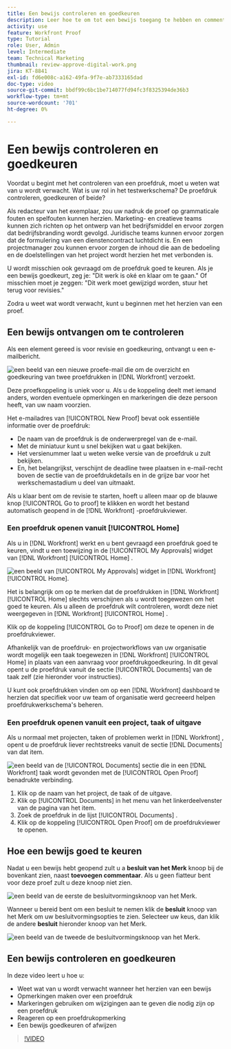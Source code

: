 ```yaml
---
title: Een bewijs controleren en goedkeuren
description: Leer hoe te om tot een bewijs toegang te hebben en commentaren op een bewijs, prijsverhoging te gebruiken om noodzakelijke veranderingen aan te geven, op beproefde commentaren te antwoorden, en een besluit over een bewijs in te nemen  [!DNL Workfront].
activity: use
feature: Workfront Proof
type: Tutorial
role: User, Admin
level: Intermediate
team: Technical Marketing
thumbnail: review-approve-digital-work.png
jira: KT-8841
exl-id: fd6e008c-a162-49fa-9f7e-ab7333165dad
doc-type: video
source-git-commit: bbdf99c6bc1be714077fd94fc3f8325394de36b3
workflow-type: tm+mt
source-wordcount: '701'
ht-degree: 0%

---
```


# Een bewijs controleren en goedkeuren

Voordat u begint met het controleren van een proefdruk, moet u weten wat van u wordt verwacht. Wat is uw rol in het testwerkschema? De proefdruk controleren, goedkeuren of beide?

Als redacteur van het exemplaar, zou uw nadruk de proef op grammaticale fouten en spelfouten kunnen herzien. Marketing- en creatieve teams kunnen zich richten op het ontwerp van het bedrijfsmiddel en ervoor zorgen dat bedrijfsbranding wordt gevolgd. Juridische teams kunnen ervoor zorgen dat de formulering van een dienstencontract luchtdicht is. En een projectmanager zou kunnen ervoor zorgen de inhoud die aan de bedoeling en de doelstellingen van het project wordt herzien het met verbonden is.

U wordt misschien ook gevraagd om de proefdruk goed te keuren. Als je een bewijs goedkeurt, zeg je: &quot;Dit werk is oké en klaar om te gaan.&quot; Of misschien moet je zeggen: &quot;Dit werk moet gewijzigd worden, stuur het terug voor revisies.&quot;

Zodra u weet wat wordt verwacht, kunt u beginnen met het herzien van een proef.

## Een bewijs ontvangen om te controleren

Als een element gereed is voor revisie en goedkeuring, ontvangt u een e-mailbericht.

![ een beeld van een nieuwe proefe-mail die om de overzicht en goedkeuring van twee proefdrukken in [!DNL  Workfront] verzoekt.](assets/new-proof-emails.png)

Deze proefkoppeling is uniek voor u. Als u de koppeling deelt met iemand anders, worden eventuele opmerkingen en markeringen die deze persoon heeft, van uw naam voorzien.

Het e-mailadres van [!UICONTROL New Proof] bevat ook essentiële informatie over de proefdruk:

* De naam van de proefdruk is de onderwerpregel van de e-mail.
* Met de miniatuur kunt u snel bekijken wat u gaat bekijken.
* Het versienummer laat u weten welke versie van de proefdruk u zult bekijken.
* En, het belangrijkst, verschijnt de deadline twee plaatsen in e-mail-recht boven de sectie van de proefdrukdetails en in de grijze bar voor het werkschemastadium u deel van uitmaakt.

Als u klaar bent om de revisie te starten, hoeft u alleen maar op de blauwe knop [!UICONTROL Go to proof] te klikken en wordt het bestand automatisch geopend in de [!DNL Workfront] -proefdrukviewer.

### Een proefdruk openen vanuit [!UICONTROL Home]

Als u in [!DNL Workfront] werkt en u bent gevraagd een proefdruk goed te keuren, vindt u een toewijzing in de [!UICONTROL My Approvals] widget van [!DNL Workfront] [!UICONTROL Home] .

![ een beeld van [!UICONTROL My Approvals] widget in [!DNL Workfront] [!UICONTROL Home].](assets/open-proof-from-home.png)

Het is belangrijk om op te merken dat de proefdrukken in [!DNL Workfront] [!UICONTROL Home] slechts verschijnen als u wordt toegewezen om het goed te keuren. Als u alleen de proefdruk wilt controleren, wordt deze niet weergegeven in [!DNL Workfront] [!UICONTROL Home] .

Klik op de koppeling [!UICONTROL Go to Proof] om deze te openen in de proefdrukviewer.

Afhankelijk van de proefdruk- en projectworkflows van uw organisatie wordt mogelijk een taak toegewezen in [!DNL Workfront] [!UICONTROL Home] in plaats van een aanvraag voor proefdrukgoedkeuring. In dit geval opent u de proefdruk vanuit de sectie [!UICONTROL Documents] van de taak zelf (zie hieronder voor instructies).

U kunt ook proefdrukken vinden om op een [!DNL Workfront] dashboard te herzien dat specifiek voor uw team of organisatie werd gecreeerd helpen proefdrukwerkschema&#39;s beheren.

### Een proefdruk openen vanuit een project, taak of uitgave

Als u normaal met projecten, taken of problemen werkt in [!DNL Workfront] , opent u de proefdruk liever rechtstreeks vanuit de sectie [!DNL Documents] van dat item.

![ een beeld van de [!UICONTROL Documents] sectie die in een [!DNL  Workfront] taak wordt gevonden met de [!UICONTROL Open Proof] benadrukte verbinding.](assets/open-proof-from-documents.png)

1. Klik op de naam van het project, de taak of de uitgave.
2. Klik op [!UICONTROL Documents] in het menu van het linkerdeelvenster van de pagina van het item.
3. Zoek de proefdruk in de lijst [!UICONTROL Documents] .
4. Klik op de koppeling [!UICONTROL Open Proof] om de proefdrukviewer te openen.

## Hoe een bewijs goed te keuren

Nadat u een bewijs hebt geopend zult u a **besluit van het Merk** knoop bij de bovenkant zien, naast **toevoegen commentaar**. Als u geen fiatteur bent voor deze proef zult u deze knoop niet zien.

![ een beeld van de eerste de besluitvormingsknoop van het Merk.](assets/make-decision-1.png)

Wanneer u bereid bent om een besluit te nemen klik de **besluit** knoop van het Merk om uw besluitvormingsopties te zien. Selecteer uw keus, dan klik de andere **besluit** hieronder knoop van het Merk.

![ een beeld van de tweede de besluitvormingsknoop van het Merk.](assets/make-decision-2.png)

## Een bewijs controleren en goedkeuren

In deze video leert u hoe u:

* Weet wat van u wordt verwacht wanneer het herzien van een bewijs
* Opmerkingen maken over een proefdruk
* Markeringen gebruiken om wijzigingen aan te geven die nodig zijn op een proefdruk
* Reageren op een proefdrukopmerking
* Een bewijs goedkeuren of afwijzen

>[!VIDEO](https://video.tv.adobe.com/v/335141/?quality=12&learn=on&enablevpops=1)

<!--
#### Learn more
* Create and manage proof comments
* Make decisions on a proof
* Review a static proof
* Tag users to share a proof
* Notifications for proof comments and decisions
-->

<!--
#### Guides
* Reviewing proofs in [!DNL Workfront]
* -->
